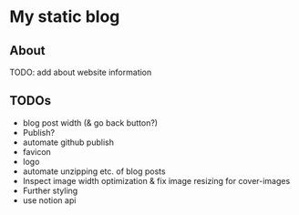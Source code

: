 # My static blog

## About

TODO: add about website information

## TODOs

- blog post width (& go back button?)
- Publish?
- automate github publish
- favicon
- logo
- automate unzipping etc. of blog posts
- Inspect image width optimization & fix image resizing for cover-images
- Further styling
- use notion api
